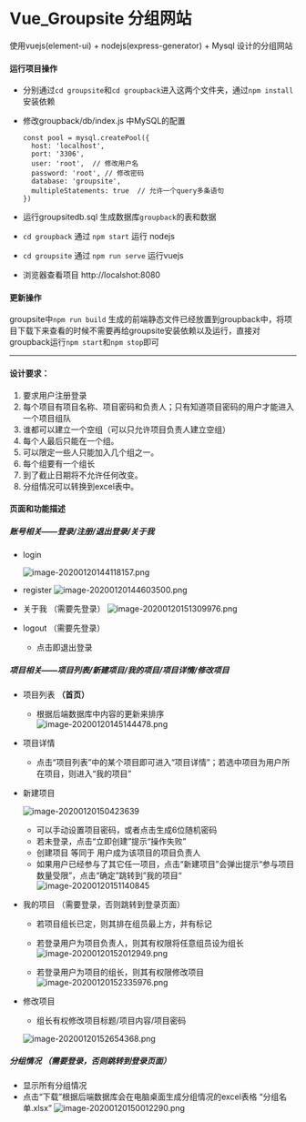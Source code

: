 # Vue_Groupsite 分组网站
使用vuejs(element-ui) + nodejs(express-generator) + Mysql 设计的分组网站



#### 运行项目操作

- 分别通过`cd groupsite`和`cd groupback`进入这两个文件夹，通过`npm install`安装依赖 

- 修改groupback/db/index.js 中MySQL的配置

  ```mysql
  const pool = mysql.createPool({
  	host: 'localhost',
  	port: '3306',
  	user: 'root',  // 修改用户名
  	password: 'root', // 修改密码
  	database: 'groupsite',
  	multipleStatements: true  // 允许一个query多条语句
  })
  ```

- 运行groupsitedb.sql 生成数据库`groupback`的表和数据

- `cd groupback` 通过 `npm start` 运行 nodejs

- `cd groupsite`  通过 `npm run serve` 运行vuejs

- 浏览器查看项目 http://localshot:8080 



#### 更新操作

groupsite中`npm run build` 生成的前端静态文件已经放置到groupback中，将项目下载下来查看的时候不需要再给groupsite安装依赖以及运行，直接对groupback运行`npm start`和`npm stop`即可



----



#### 设计要求：

1. 要求用户注册登录
2. 每个项目有项目名称、项目密码和负责人；只有知道项目密码的用户才能进入一个项目组队
3. 谁都可以建立一个空组（可以只允许项目负责人建立空组）
4. 每个人最后只能在一个组。
5. 可以限定一些人只能加入几个组之一。
6. 每个组要有一个组长
7. 到了截止日期将不允许任何改变。
8. 分组情况可以转换到excel表中。



#### 页面和功能描述

##### 账号相关——登录/注册/退出登录/关于我

- login
  
  ![image-20200120144118157.png](https://i.loli.net/2020/01/20/kF5mGKVvdXS3H86.png)
- register
  ![image-20200120144603500.png](https://i.loli.net/2020/01/20/vwjBXh7zYROWCrd.png)
- 关于我 （需要先登录）
  ![image-20200120151309976.png](https://i.loli.net/2020/01/20/WOzn2crDwTeg4JK.png)
- logout （需要先登录）
  
  - 点击即退出登录



##### 项目相关——项目列表/新建项目/我的项目/项目详情/修改项目

- 项目列表 **（首页）**

  - 根据后端数据库中内容的更新来排序
    ![image-20200120145144478.png](https://i.loli.net/2020/01/20/DJPm2Fzbp9RCqds.png)

- 项目详情

  - 点击“项目列表”中的某个项目即可进入“项目详情”；若选中项目为用户所在项目，则进入“我的项目”

- 新建项目

  ![image-20200120150423639](https://i.loli.net/2020/01/20/rgLqDavSB1ziGhw.png)

  - 可以手动设置项目密码，或者点击生成6位随机密码
  - 若未登录，点击“立即创建”提示“操作失败”
  - 创建项目 等同于 用户成为该项目的项目负责人
  - 如果用户已经参与了其它任一项目，点击“新建项目”会弹出提示“参与项目数量受限”，点击“确定”跳转到”我的项目“
    ![image-20200120151140845](https://i.loli.net/2020/01/20/T7F6ELlWXUkzmAH.png)

- 我的项目 （需要登录，否则跳转到登录页面）

  - 若项目组长已定，则其排在组员最上方，并有标记
  - 若登录用户为项目负责人，则其有权限将任意组员设为组长
    ![image-20200120152012949.png](https://i.loli.net/2020/01/20/i65CraFsUBmkDVQ.png)

  - 若登录用户为项目的组长，则其有权限修改项目
    ![image-20200120152335976.png](https://i.loli.net/2020/01/20/gFDeHVZAiRJ9tB4.png)

- 修改项目

  - 组长有权修改项目标题/项目内容/项目密码

  ![image-20200120152654368.png](https://i.loli.net/2020/01/20/wG4SEWoUv5YzAx7.png)



##### 分组情况 （需要登录，否则跳转到登录页面）

- 显示所有分组情况
- 点击“下载”根据后端数据库会在电脑桌面生成分组情况的excel表格 “分组名单.xlsx”
  ![image-20200120150012290.png](https://i.loli.net/2020/01/20/MEPByq9wvzlbcuC.png)


